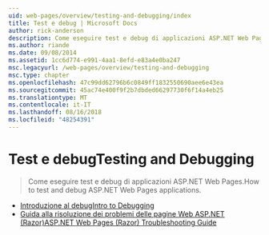 ```yaml
---
uid: web-pages/overview/testing-and-debugging/index
title: Test e debug | Microsoft Docs
author: rick-anderson
description: Come eseguire test e debug di applicazioni ASP.NET Web Pages.
ms.author: riande
ms.date: 09/08/2014
ms.assetid: 1cc6d774-e991-4aa1-8efd-e83a4e0ba247
msc.legacyurl: /web-pages/overview/testing-and-debugging
msc.type: chapter
ms.openlocfilehash: 47c99dd62796b6c0849ff1832550690aee6e43ea
ms.sourcegitcommit: 45ac74e400f9f2b7dbded66297730f6f14a4eb25
ms.translationtype: MT
ms.contentlocale: it-IT
ms.lasthandoff: 08/16/2018
ms.locfileid: "48254391"
---
```

<a name="testing-and-debugging"></a><span data-ttu-id="ff9e9-103">Test e debug</span><span class="sxs-lookup"><span data-stu-id="ff9e9-103">Testing and Debugging</span></span>
====================
> <span data-ttu-id="ff9e9-104">Come eseguire test e debug di applicazioni ASP.NET Web Pages.</span><span class="sxs-lookup"><span data-stu-id="ff9e9-104">How to test and debug ASP.NET Web Pages applications.</span></span>


- [<span data-ttu-id="ff9e9-105">Introduzione al debug</span><span class="sxs-lookup"><span data-stu-id="ff9e9-105">Intro to Debugging</span></span>](introduction-to-debugging.md)
- [<span data-ttu-id="ff9e9-106">Guida alla risoluzione dei problemi delle pagine Web ASP.NET (Razor)</span><span class="sxs-lookup"><span data-stu-id="ff9e9-106">ASP.NET Web Pages (Razor) Troubleshooting Guide</span></span>](aspnet-web-pages-razor-troubleshooting-guide.md)
